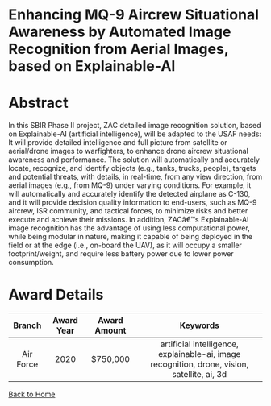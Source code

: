 
Enhancing MQ-9 Aircrew Situational Awareness by Automated Image Recognition from Aerial Images, based on Explainable-AI
=======================================================================================================================

# Abstract


In this SBIR Phase II project, ZAC detailed image recognition solution, based on Explainable-AI (artificial intelligence), will be adapted to the USAF needs: It will provide detailed intelligence and full picture from satellite or aerial/drone images to warfighters, to enhance drone aircrew situational awareness and performance. The solution will automatically and accurately locate, recognize, and identify objects (e.g., tanks, trucks, people), targets and potential threats, with details, in real-time, from any view direction, from aerial images (e.g., from MQ-9) under varying conditions. For example, it will automatically and accurately identify the detected airplane as C-130, and it will provide decision quality information to end-users, such as MQ-9 aircrew, ISR community, and tactical forces, to minimize risks and better execute and achieve their missions. In addition, ZACâ€™s Explainable-AI image recognition has the advantage of using less computational power, while being modular in nature, making it capable of being deployed in the field or at the edge (i.e., on-board the UAV), as it will occupy a smaller footprint/weight, and require less battery power due to lower power consumption.  

# Award Details

|Branch|Award Year|Award Amount|Keywords|
| :---: | :---: | :---: | :---: |
|Air Force|2020|$750,000|artificial intelligence, explainable-ai, image recognition, drone, vision, satellite, ai, 3d|
  
  


[Back to Home](https://github.com/chrischow/dod_sbir_awards/Reports/DJ/#1558)